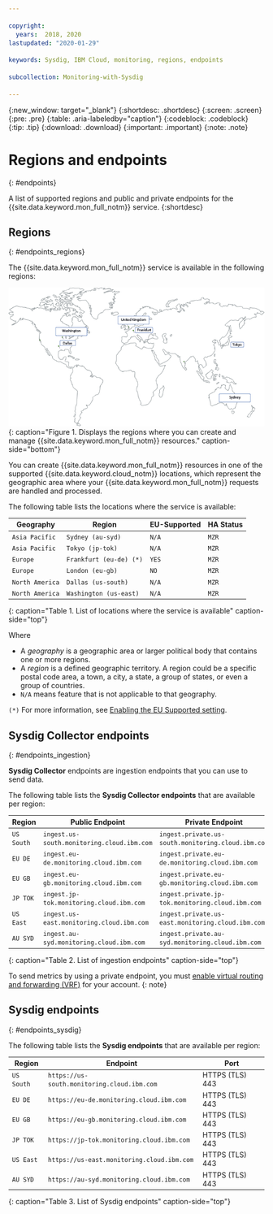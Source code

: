 ```yaml
---

copyright:
  years:  2018, 2020
lastupdated: "2020-01-29"

keywords: Sysdig, IBM Cloud, monitoring, regions, endpoints

subcollection: Monitoring-with-Sysdig

---
```


{:new_window: target="_blank"}
{:shortdesc: .shortdesc}
{:screen: .screen}
{:pre: .pre}
{:table: .aria-labeledby="caption"}
{:codeblock: .codeblock}
{:tip: .tip}
{:download: .download}
{:important: .important}
{:note: .note}


# Regions and endpoints
{: #endpoints}

A list of supported regions and public and private endpoints for the {{site.data.keyword.mon_full_notm}} service.
{:shortdesc}

## Regions
{: #endpoints_regions}

The {{site.data.keyword.mon_full_notm}} service is available in the following regions:

![The image shows the locations where the {{site.data.keyword.mon_full_notm}} service is available.](images/world-map_min.png)
{: caption="Figure 1. Displays the regions where you can create and manage {{site.data.keyword.mon_full_notm}} resources." caption-side="bottom"}

You can create {{site.data.keyword.mon_full_notm}} resources in one of the supported {{site.data.keyword.cloud_notm}} locations, which represent the geographic area where your {{site.data.keyword.mon_full_notm}} requests are handled and processed. 


The following table lists the locations where the service is available:

| Geography             | Region                   | EU-Supported | HA Status |
|-----------------------|--------------------------|--------------|-----------|
| `Asia Pacific`        | `Sydney (au-syd)`        | `N/A`        | `MZR`     |
| `Asia Pacific`        | `Tokyo (jp-tok)`         | `N/A`        | `MZR`     |
| `Europe`              | `Frankfurt (eu-de) (*)`  | `YES`        | `MZR`     |
| `Europe`              | `London (eu-gb)`         | `NO`         | `MZR`     |
| `North America`       | `Dallas (us-south)`      | `N/A`        | `MZR`     |
| `North America`       | `Washington (us-east)`   | `N/A`        | `MZR`     |
{: caption="Table 1. List of locations where the service is available" caption-side="top"} 

Where
* A *geography* is a geographic area or larger political body that contains one or more regions.
* A *region* is a defined geographic territory. A region could be a specific postal code area, a town, a city, a state, a group of states, or even a group of countries. 
* `N/A` means feature that is not applicable to that geography.

`(*)` For more information, see [Enabling the EU Supported setting](/docs/account?topic=account-eu-hipaa-supported#bill_eusupported).



## Sysdig Collector endpoints
{: #endpoints_ingestion}

**Sysdig Collector** endpoints are ingestion endpoints that you can use to send data.

The following table lists the **Sysdig Collector endpoints** that are available per region:

| Region        | Public Endpoint                                 | Private Endpoint                                      | Port     |
|---------------|-------------------------------------------------|-------------------------------------------------------|----------|
| `US South`    | `ingest.us-south.monitoring.cloud.ibm.com`      | `ingest.private.us-south.monitoring.cloud.ibm.com`    | TCP 6443 |
| `EU DE`       | `ingest.eu-de.monitoring.cloud.ibm.com`         | `ingest.private.eu-de.monitoring.cloud.ibm.com`       | TCP 6443 |
| `EU GB`       | `ingest.eu-gb.monitoring.cloud.ibm.com`         | `ingest.private.eu-gb.monitoring.cloud.ibm.com`       | TCP 6443 |
| `JP TOK`      | `ingest.jp-tok.monitoring.cloud.ibm.com`        | `ingest.private.jp-tok.monitoring.cloud.ibm.com`      | TCP 6443 |
| `US East`     | `ingest.us-east.monitoring.cloud.ibm.com`       | `ingest.private.us-east.monitoring.cloud.ibm.com`     | TCP 6443 |
| `AU SYD`      | `ingest.au-syd.monitoring.cloud.ibm.com`        | `ingest.private.au-syd.monitoring.cloud.ibm.com`      | TCP 6443 |
{: caption="Table 2. List of ingestion endpoints" caption-side="top"} 

To send metrics by using a private endpoint, you must [enable virtual routing and forwarding (VRF)](/docs/account?topic=account-vrf-service-endpoint) for your account. 
{: note}

## Sysdig endpoints
{: #endpoints_sysdig}

The following table lists the **Sysdig endpoints** that are available per region:

| Region       | Endpoint                                                  | Port            |
|--------------|-----------------------------------------------------------|-----------------|
| `US South`   | `https://us-south.monitoring.cloud.ibm.com`               | HTTPS (TLS) 443 |  
| `EU DE`      | `https://eu-de.monitoring.cloud.ibm.com `                 | HTTPS (TLS) 443 |
| `EU GB`      | `https://eu-gb.monitoring.cloud.ibm.com `                 | HTTPS (TLS) 443 |
| `JP TOK`     | `https://jp-tok.monitoring.cloud.ibm.com`                 | HTTPS (TLS) 443 |
| `US East`    | `https://us-east.monitoring.cloud.ibm.com`                | HTTPS (TLS) 443 |
| `AU SYD`     | `https://au-syd.monitoring.cloud.ibm.com`                 | HTTPS (TLS) 443 |
{: caption="Table 3. List of Sysdig endpoints" caption-side="top"} 



